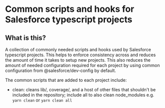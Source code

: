 # Common scripts and hooks for Salesforce typescript projects

## What is this?

A collection of commonly needed scripts and hooks used by Salesforce typescript projects. This helps to enforce consistency across and reduces the amount of time it takes to setup new projects. This also reduces the amount of needed configuration required for each project by using common configuration from @salesforce/dev-config by default.

The common scripts that are added to each project include:

- clean: cleans lib/, coverage/, and a host of other files that shouldn't be included in the repository; include all to also clean node_modules
  e.g. `yarn clean` or `yarn clean all`
